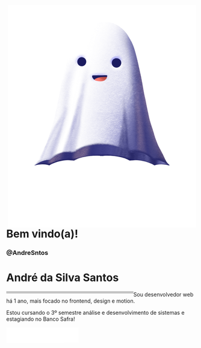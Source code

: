 
<img src="fantasma.png" align="right" alt="fantasma">

<h1 align="left"> 
 Bem vindo(a)!
</h1>

<h3 align="left"> 
@AndreSntos
</h3>

<h1 align="left"> 
 André da Silva Santos
</h1>

<img src="barra.png" align="left" alt="barra">

<p align="left">
  Sou desenvolvedor web há 1 ano, mais focado no frontend, design e motion. 
</p>

<p align="left">
 Estou cursando o 3º semestre análise e desenvolvimento de sistemas e estagiando no Banco Safra! 
</p>

<p align="left">
  <img src="icons.png" align="left" alt="icons">
  <a href="https://www.linkedin.com/in/andre-sntos/" alt="Linkedin">
    <img src="linkedin.png"/>
  </a>
</p>  
